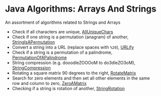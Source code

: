# Java Algorithms: Arrays And Strings #

An assortment of algorithms related to Strings and Arrays

+ Check if all characters are unique, [AllUniqueChars](/../src/com/algorithms/ArrayList/algorithms/AllUniqueChars.java)
+ Check if one string is a permutation (anagram) of another, [StringIsAPermutation](/../src/com/algorithms/ArrayList/algorithms/StringIsAPermutation.java)
+ Convert a string into a URL (replace spaces with `%20`), [URLify](/../src/com/algorithms/ArrayList/algorithms/URLify.java)
+ Check if a string is a permutation of a palindrome, [PermutationOfAPalindrome](/../src/com/algorithms/ArrayList/algorithms/PermutationOfAPalindrome.java)
+ String compression (e.g. dooodleZOOOoM to do3dleZO3oM), [StringCompression](/../src/com/algorithms/ArrayList/algorithms/StringCompression.java)
+ Rotating a square matrix 90 degrees to the right, [RotateMatrix](/../src/com/algorithms/ArrayList/algorithms/RotateMatrix.java)
+ Search for zero elements and then set all other elements in the same row and column to zero, [ZeroAMatrix](/../src/com/algorithms/ArrayList/algorithms/ZeroAMatrix.java)
+ Checking if a string is rotation of another, [StringRotation](/../src/com/algorithms/ArrayList/algorithms/StringRotation.java)
